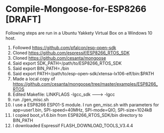 # Compile-Mongoose-for-ESP8266 [DRAFT]

Following steps are run in a Ubuntu Yakkety Virtual Box on a Windows 10 host.

1. Followed https://github.com/pfalcon/esp-open-sdk
2. Cloned https://github.com/espressif/ESP8266_RTOS_SDK
3. Cloned https://github.com/cesanta/mongoose
4. Said export SDK_PATH=/path/to/ESP8266_RTOS_SDK
5. Said export BIN_PATH=./bin
6. Said export PATH=/path/to/esp-open-sdk/xtensa-lx106-elf/bin:$PATH
7. Made a local copy of https://github.com/cesanta/mongoose/tree/master/examples/ESP8266_RTOS
8. Edited Makefile: LINKFLAGS -lgcc_sdk ---> -lgcc
9. run ./gen_misc.sh 
10. I use a ESP8266 ESP01-S module. I run gen_misc.sh with parameters for app=user1.bin, SPI-speed=40MHz, SPI-mode=QIO, SPI-size=1024kB
11. I copied boot_v1.6.bin from ESP8266_RTOS_SDK/bin directory to BIN_PATH
12. I downloaded Espressif FLASH_DOWNLOAD_TOOLS_V3.4.4
